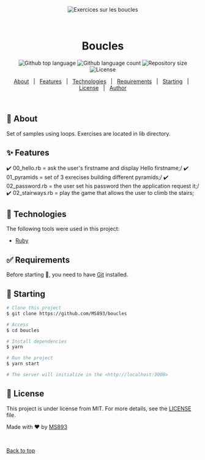 <div align="center" id="top"> 
  <img src="./.github/app.gif" alt="Exercices sur les boucles" />

  &#xa0;

  <!-- <a href="https://boucles.netlify.app">Demo</a> -->
</div>

<h1 align="center">Boucles</h1>

<p align="center">
  <img alt="Github top language" src="https://img.shields.io/github/languages/top/MS893/boucles?color=56BEB8">

  <img alt="Github language count" src="https://img.shields.io/github/languages/count/MS893/boucles?color=56BEB8">

  <img alt="Repository size" src="https://img.shields.io/github/repo-size/MS893/boucles?color=56BEB8">

  <img alt="License" src="https://img.shields.io/github/license/MS893/boucles?color=56BEB8">

  <!-- <img alt="Github issues" src="https://img.shields.io/github/issues/MS893/boucles?color=56BEB8" /> -->

  <!-- <img alt="Github forks" src="https://img.shields.io/github/forks/MS893/boucles?color=56BEB8" /> -->

  <!-- <img alt="Github stars" src="https://img.shields.io/github/stars/MS893/boucles?color=56BEB8" /> -->
</p>

<!-- Status -->

<!-- <h4 align="center"> 
	🚧  Boucles 🚀 Under construction...  🚧
</h4> 

<hr> -->

<p align="center">
  <a href="#dart-about">About</a> &#xa0; | &#xa0; 
  <a href="#sparkles-features">Features</a> &#xa0; | &#xa0;
  <a href="#rocket-technologies">Technologies</a> &#xa0; | &#xa0;
  <a href="#white_check_mark-requirements">Requirements</a> &#xa0; | &#xa0;
  <a href="#checkered_flag-starting">Starting</a> &#xa0; | &#xa0;
  <a href="#memo-license">License</a> &#xa0; | &#xa0;
  <a href="https://github.com/MS893" target="_blank">Author</a>
</p>

<br>

## :dart: About ##

Set of samples using loops. Exercises are located in lib directory.

## :sparkles: Features ##

:heavy_check_mark: 00_hello.rb = ask the user's firstname and display Hello firstname;/
:heavy_check_mark: 01_pyramids = set of 3 exrecises building different pyramids;/
:heavy_check_mark: 02_password.rb = the user set his password then the application request it;/
:heavy_check_mark: 02_stairways.rb = play the game that allows the user to climb the stairs;

## :rocket: Technologies ##

The following tools were used in this project:

- [Ruby](https://www.ruby-lang.org/en/)

## :white_check_mark: Requirements ##

Before starting :checkered_flag:, you need to have [Git](https://git-scm.com) installed.

## :checkered_flag: Starting ##

```bash
# Clone this project
$ git clone https://github.com/MS893/boucles

# Access
$ cd boucles

# Install dependencies
$ yarn

# Run the project
$ yarn start

# The server will initialize in the <http://localhost:3000>
```

## :memo: License ##

This project is under license from MIT. For more details, see the [LICENSE](LICENSE.md) file.


Made with :heart: by <a href="https://github.com/MS893" target="_blank">MS893</a>

&#xa0;

<a href="#top">Back to top</a>
